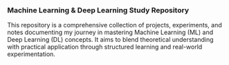 ### Machine Learning & Deep Learning Study Repository

This repository is a comprehensive collection of projects, experiments, and notes documenting my journey in mastering Machine Learning (ML) and Deep Learning (DL) concepts. It aims to blend theoretical understanding with practical application through structured learning and real-world experimentation.

